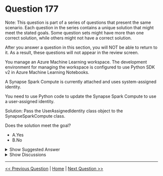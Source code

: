# Question 177

Note: This question is part of a series of questions that present the same scenario. Each question in the series contains a unique solution that might meet the stated goals. Some question sets might have more than one correct solution, while others might not have a correct solution.

After you answer a question in this section, you will NOT be able to return to it. As a result, these questions will not appear in the review screen.

You manage an Azure Machine Learning workspace. The development environment for managing the workspace is configured to use Python SDK v2 in Azure Machine Learning Notebooks.

A Synapse Spark Compute is currently attached and uses system-assigned identity.

You need to use Python code to update the Synapse Spark Compute to use a user-assigned identity.

Solution: Pass the UserAssignedIdentity class object to the SynapseSparkCompute class.

Does the solution meet the goal?

* A.Yes
* B.No

<details>
  <summary>Show Suggested Answer</summary>

  <strong>A</strong><br>

</details>

<details>
  <summary>Show Discussions</summary>

<blockquote><p><strong>astone42</strong> <code>(Mon 13 Jan 2025 14:24)</code> - <em>Upvotes: 1</em></p><p>A Synapse Spark pool can also use a user-assigned identity. For a user-assigned identity, you can pass a managed identity definition, using the IdentityConfiguration class, as the identity parameter of the SynapseSparkCompute class. For the managed identity definition used in this way, set the type to UserAssigned. In addition, pass a user_assigned_identities parameter. The parameter user_assigned_identities is a list of objects of the UserAssignedIdentity class. The resource_idof the user-assigned identity populates each UserAssignedIdentity class object

https://learn.microsoft.com/en-us/azure/machine-learning/how-to-manage-synapse-spark-pool?view=azureml-api-2&amp;tabs=sdk#update-the-synapse-spark-pool</p></blockquote>
<blockquote><p><strong>colin1919</strong> <code>(Wed 11 Dec 2024 12:13)</code> - <em>Upvotes: 1</em></p><p>No. It is tricky, but no.

You don&#x27;t pass the UserAssignedIdentity() to SynapseSparkCompute() but to the user_assigned_identities INSIDE the ManagedIdentityConfiguration(), which in turn is passed to the SynapseSparkCompute() class.</p></blockquote>
<blockquote><p><strong>Sadhak</strong> <code>(Wed 27 Nov 2024 21:56)</code> - <em>Upvotes: 2</em></p><p>spark_compute = ml_client.compute.get(&quot;&lt;your-spark-compute-name&gt;&quot;)
spark_compute.identity = ManagedIdentityConfiguration(
type=&quot;UserAssigned&quot;,
user_assigned_identities=[
&quot;/subscriptions/&lt;your-subscription-id&gt;/resourcegroups/&lt;your-resource-group-name&gt;/providers/Microsoft.ManagedIdentity/userAssignedIdentities/&lt;your-identity-name&gt;&quot;
]
)</p></blockquote>
<blockquote><p><strong>Sadhak</strong> <code>(Sun 17 Nov 2024 20:58)</code> - <em>Upvotes: 2</em></p><p>The answer is &quot;Yes&quot;</p></blockquote>
<blockquote><p><strong>Arvindu89</strong> <code>(Sun 27 Oct 2024 04:36)</code> - <em>Upvotes: 3</em></p><p>The answer is &quot;Yes&quot;

spark_compute = ml_client.compute.get(&quot;&lt;your-spark-compute-name&gt;&quot;)
spark_compute.identity = ManagedIdentityConfiguration(
    type=&quot;UserAssigned&quot;,
    user_assigned_identities=[
        &quot;/subscriptions/&lt;your-subscription-id&gt;/resourcegroups/&lt;your-resource-group-name&gt;/providers/Microsoft.ManagedIdentity/userAssignedIdentities/&lt;your-identity-name&gt;&quot;
    ]
)</p></blockquote>

</details>

---

[<< Previous Question](question_176.md) | [Home](/index.md) | [Next Question >>](question_178.md)

